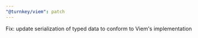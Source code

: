 ```yaml
---
"@turnkey/viem": patch
---
```


Fix: update serialization of typed data to conform to Viem's implementation
